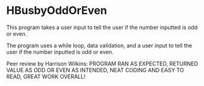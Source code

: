 # HBusbyOddOrEven




This program takes a user input to tell the user if the number inputted is odd or even.

The program uses a while loop, data validation, and a user input to tell the user if the number inputted is odd or even.


Peer review by Harrison Wilkins: PROGRAM RAN AS EXPECTED,   RETURNED VALUE AS ODD OR EVEN AS INTENDED,   NEAT CODING AND EASY TO READ,   GREAT WORK OVERALL!
